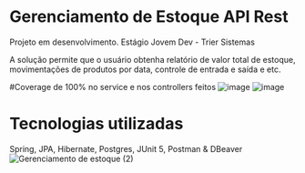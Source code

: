 # Gerenciamento de Estoque API Rest
Projeto em desenvolvimento. Estágio Jovem Dev - Trier Sistemas

A solução permite que o usuário obtenha relatório de valor total de estoque, movimentações de produtos por data, controle de entrada e saída e etc.

#Coverage de 100% no service e nos controllers feitos
![image](https://github.com/viniciustvf/GerenciamentoEstoque-REST-API/assets/86335578/1e537c43-f99e-4813-a8b3-de2f9a125326)
![image](https://github.com/viniciustvf/GerenciamentoEstoque-REST-API/assets/86335578/ec2c7a73-828b-44c4-91f8-a0065e34fb9b)


# Tecnologias utilizadas 
Spring, JPA, Hibernate, Postgres, JUnit 5, Postman & DBeaver
![Gerenciamento de estoque (2)](https://github.com/viniciustvf/GerenciamentoEstoque-REST-API/assets/86335578/b78ae6bf-84e3-410a-bba3-f6e41de16288)



